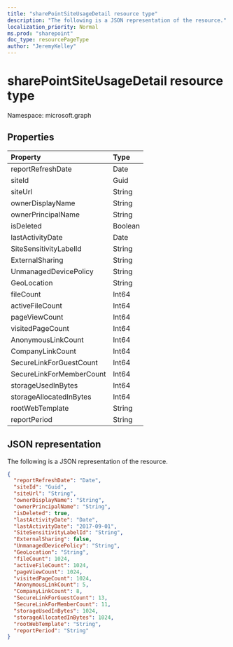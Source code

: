 ```yaml
---
title: "sharePointSiteUsageDetail resource type"
description: "The following is a JSON representation of the resource."
localization_priority: Normal
ms.prod: "sharepoint"
doc_type: resourcePageType
author: "JeremyKelley"
---
```


# sharePointSiteUsageDetail resource type

Namespace: microsoft.graph

## Properties

| Property                | Type    |
| :---------------------- | :------ |
| reportRefreshDate       | Date    |
| siteId                  | Guid  |
| siteUrl                 | String  |
| ownerDisplayName        | String  |
| ownerPrincipalName      | String  |
| isDeleted               | Boolean |
| lastActivityDate        | Date    |
| SiteSensitivityLabelId  | String  |
| ExternalSharing         | String  |
| UnmanagedDevicePolicy   | String  |
| GeoLocation             | String  |
| fileCount               | Int64   |
| activeFileCount         | Int64   |
| pageViewCount           | Int64   |
| visitedPageCount        | Int64   |
| AnonymousLinkCount      | Int64   |
| CompanyLinkCount        | Int64   |
| SecureLinkForGuestCount | Int64   |
| SecureLinkForMemberCount| Int64   |
| storageUsedInBytes      | Int64   |
| storageAllocatedInBytes | Int64   |
| rootWebTemplate         | String  |
| reportPeriod            | String  |

## JSON representation

The following is a JSON representation of the resource.

<!-- {
  "blockType": "resource",
  "@odata.type": "microsoft.graph.sharePointSiteUsageDetail"
} -->

```json
{
  "reportRefreshDate": "Date",
  "siteId": "Guid",
  "siteUrl": "String",
  "ownerDisplayName": "String",
  "ownerPrincipalName": "String",
  "isDeleted": true,
  "lastActivityDate": "Date",
  "lastActivityDate": "2017-09-01", 
  "SiteSensitivityLabelId": "String",
  "ExternalSharing": false,
  "UnmanagedDevicePolicy": "String",
  "GeoLocation": "String",
  "fileCount": 1024,
  "activeFileCount": 1024,
  "pageViewCount": 1024,
  "visitedPageCount": 1024,
  "AnonymousLinkCount": 5,
  "CompanyLinkCount": 8,
  "SecureLinkForGuestCount": 13,
  "SecureLinkForMemberCount": 11,
  "storageUsedInBytes": 1024,
  "storageAllocatedInBytes": 1024,
  "rootWebTemplate": "String",
  "reportPeriod": "String"
}
```


